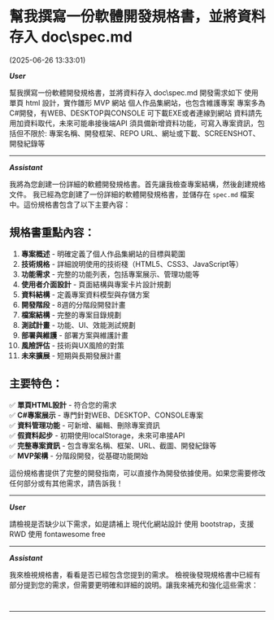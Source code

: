 <!-- Generated by SpecStory -->

# 幫我撰寫一份軟體開發規格書，並將資料存入 doc\spec.md (2025-06-26 13:33:01)

_**User**_

幫我撰寫一份軟體開發規格書，並將資料存入 doc\spec.md
開發需求如下
使用單頁 html 設計，實作雛形 MVP 網站
個人作品集網站，也包含維護專案
專案多為C#開發，有WEB、DESKTOP與CONSOLE
可下載EXE或者連線到網站
資料請先用加資料取代，未來可能串接後端API
須具備新增資料功能，可寫入專案資訊，包括但不限於: 專案名稱、開發框架、REPO URL、網址或下載、SCREENSHOT、開發紀錄等

---

_**Assistant**_

我將為您創建一份詳細的軟體開發規格書。首先讓我檢查專案結構，然後創建規格文件。 我已經為您創建了一份詳細的軟體開發規格書，並儲存在 `spec.md` 檔案中。這份規格書包含了以下主要內容：

## 規格書重點內容：

1. **專案概述** - 明確定義了個人作品集網站的目標與範圍
2. **技術規格** - 詳細說明使用的技術棧（HTML5、CSS3、JavaScript等）
3. **功能需求** - 完整的功能列表，包括專案展示、管理功能等
4. **使用者介面設計** - 頁面結構與專案卡片設計規劃
5. **資料結構** - 定義專案資料模型與存儲方案
6. **開發階段** - 8週的分階段開發計畫
7. **檔案結構** - 完整的專案目錄規劃
8. **測試計畫** - 功能、UI、效能測試規劃
9. **部署與維護** - 部署方案與維護計畫
10. **風險評估** - 技術與UX風險的對策
11. **未來擴展** - 短期與長期發展計畫

## 主要特色：

✅ **單頁HTML設計** - 符合您的需求  
✅ **C#專案展示** - 專門針對WEB、DESKTOP、CONSOLE專案  
✅ **資料管理功能** - 可新增、編輯、刪除專案資訊  
✅ **假資料起步** - 初期使用localStorage，未來可串接API  
✅ **完整專案資訊** - 包含專案名稱、框架、URL、截圖、開發紀錄等  
✅ **MVP架構** - 分階段開發，從基礎功能開始

這份規格書提供了完整的開發指南，可以直接作為開發依據使用。如果您需要修改任何部分或有其他需求，請告訴我！

---

_**User**_

請檢視是否缺少以下需求，如是請補上
現代化網站設計
使用 bootstrap，支援 RWD
使用 fontawesome free

---

_**Assistant**_

我來檢視規格書，看看是否已經包含您提到的需求。 檢視後發現規格書中已經有部分提到您的需求，但需要更明確和詳細的說明。讓我來補充和強化這些需求： 
```

```

````

````


---

